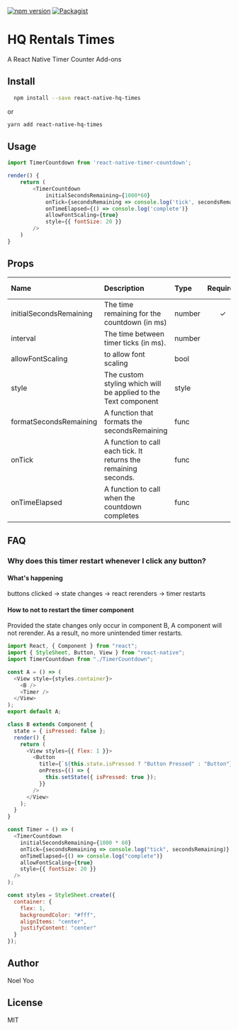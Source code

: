 [![npm version](https://badge.fury.io/js/react-native-timer-countdown.svg)](https://badge.fury.io/js/react-native-timer-countdown)
[![Packagist](https://img.shields.io/packagist/l/doctrine/orm.svg)](https://www.npmjs.com/package/react-native-timer-countdown)

# HQ Rentals Times

A React Native Timer Counter Add-ons

## Install

```sh
  npm install --save react-native-hq-times
```

or

```sh
yarn add react-native-hq-times
```

## Usage

```javascript
import TimerCountdown from 'react-native-timer-countdown';

render() {
    return (
        <TimerCountdown
            initialSecondsRemaining={1000*60}
            onTick={secondsRemaining => console.log('tick', secondsRemaining)}
            onTimeElapsed={() => console.log('complete')}
            allowFontScaling={true}
            style={{ fontSize: 20 }}
        />
    )
}
```

## Props

| Name | Description | Type | Required | Default Value |
| :--- | :----- | :--- | :---: | :---: |
| initialSecondsRemaining | The time remaining for the countdown (in ms) | number | ✓ |  |
| interval | The time between timer ticks (in ms). | number |  | 1000ms |
| allowFontScaling | to allow font scaling | bool |  | false |
| style | The custom styling which will be applied to the Text component | style |  |  |
| formatSecondsRemaining | A function that formats the secondsRemaining | func | | |
| onTick | A function to call each tick. It returns the remaining seconds. | func | | |
| onTimeElapsed | A function to call when the countdown completes | func |  | |

## FAQ

### Why does this timer restart whenever I click any button?

#### What's happening

buttons clicked -> state changes -> react rerenders -> timer restarts

#### How to not to restart the timer component

Provided the state changes only occur in component B, A component will not rerender. As a result, no more unintended timer restarts.

```javascript
import React, { Component } from "react";
import { StyleSheet, Button, View } from "react-native";
import TimerCountdown from "./TimerCountdown";

const A = () => (
  <View style={styles.container}>
    <B />
    <Timer />
  </View>
);
export default A;

class B extends Component {
  state = { isPressed: false };
  render() {
    return (
      <View styles={{ flex: 1 }}>
        <Button
          title={`${this.state.isPressed ? "Button Pressed" : "Button"}`}
          onPress={() => {
            this.setState({ isPressed: true });
          }}
        />
      </View>
    );
  }
}

const Timer = () => (
  <TimerCountdown
    initialSecondsRemaining={1000 * 60}
    onTick={secondsRemaining => console.log("tick", secondsRemaining)}
    onTimeElapsed={() => console.log("complete")}
    allowFontScaling={true}
    style={{ fontSize: 20 }}
  />
);

const styles = StyleSheet.create({
  container: {
    flex: 1,
    backgroundColor: "#fff",
    alignItems: "center",
    justifyContent: "center"
  }
});
```

## Author

Noel Yoo

## License

MIT
